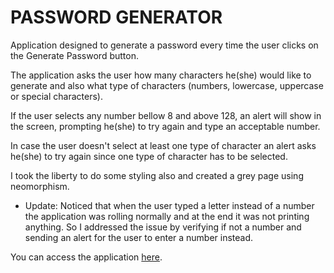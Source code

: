 <h1><strong>PASSWORD GENERATOR</strong></h1>

<p>Application designed to generate a password every time the user clicks on the Generate Password button.

The application asks the user how many characters he(she) would like to generate and also what type of characters (numbers, lowercase, uppercase or special characters).

If the user selects any number bellow 8 and above 128, an alert will show in the screen, prompting he(she) to try again and type an acceptable number.

In case the user doesn't select at least one type of character an alert asks he(she) to try again since one type of character has to be selected.

I took the liberty to do some styling also and created a grey page using neomorphism.

- Update: Noticed that when the user typed a letter instead of a number the application was rolling normally and at the end it was not printing anything. So I addressed the issue by verifying if not a number and sending an alert for the user to enter a number instead.

You can access the application [here](https://vjeuel.github.io/Homework-3/).
</p> 